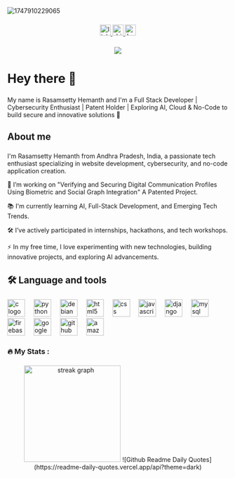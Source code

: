 ![1747910229065](https://github.com/user-attachments/assets/4bab5498-50c8-4b7d-bfcf-cceb53c9b86a)
###

<div align="center">
  <a href="https://www.linkedin.com/in/rasamsettyhemanth" target="_blank">
    <img src="https://img.shields.io/static/v1?message=LinkedIn&logo=linkedin&label=&color=0077B5&logoColor=white&labelColor=&style=for-the-badge" height="25" alt="linkedin logo"  />
  </a>
  <a href="https://rhemanth.netlify.app/" target="_blank">
    <img src="https://img.shields.io/static/v1?message=Portfolio&logo=dribbble&label=&color=EA4C89&logoColor=white&labelColor=&style=for-the-badge" height="25" alt="dribbble logo"  />
  </a>
  <a href="https://www.hackerrank.com/profile/22jr1a43g9" target="_blank">
    <img src="https://img.shields.io/static/v1?message=HackerRank&logo=hackerrank&label=&color=2EC866&logoColor=white&labelColor=&style=for-the-badge" height="25" alt="hackerrank logo"  />
  </a>
</div>

###

<div align="center">
  <img src="https://visitor-badge.laobi.icu/badge?page_id=rhemanth832.rhemanth832&"  />
</div>

###

<h1 align="left">Hey there 👋</h1>

###

<p align="left">My name is Rasamsetty Hemanth and I'm a Full Stack Developer | Cybersecurity Enthusiast | Patent Holder | Exploring AI, Cloud & No-Code to build secure and innovative solutions 🚀</p>

###

<h2 align="left">About me</h2>

###

<p align="left">I'm Rasamsetty Hemanth from Andhra Pradesh, India, a passionate tech enthusiast specializing in website development, cybersecurity, and no-code application creation.

🔭 I’m working on "Verifying and Securing Digital Communication Profiles Using Biometric and Social Graph Integration" A Patented Project.

📚 I'm currently learning AI, Full-Stack Development, and Emerging Tech Trends.

🛠️ I’ve actively participated in internships, hackathons, and tech workshops.

⚡ In my free time, I love experimenting with new technologies, building innovative projects, and exploring AI advancements.</p>

###

<h2 align="left">🛠 Language and tools</h2>

###

<div align="left">
  <img src="https://cdn.jsdelivr.net/gh/devicons/devicon/icons/c/c-original.svg" height="40" alt="c logo"  />
  <img width="12" />
  <img src="https://cdn.jsdelivr.net/gh/devicons/devicon/icons/python/python-original.svg" height="40" alt="python logo"  />
  <img width="12" />
  <img src="https://cdn.jsdelivr.net/gh/devicons/devicon/icons/debian/debian-original.svg" height="40" alt="debian logo"  />
  <img width="12" />
  <img src="https://cdn.jsdelivr.net/gh/devicons/devicon/icons/html5/html5-original.svg" height="40" alt="html5 logo"  />
  <img width="12" />
  <img src="https://cdn.jsdelivr.net/gh/devicons/devicon/icons/css3/css3-original.svg" height="40" alt="css logo"  />
  <img width="12" />
  <img src="https://cdn.jsdelivr.net/gh/devicons/devicon/icons/javascript/javascript-original.svg" height="40" alt="javascript logo"  />
  <img width="12" />
  <img src="https://cdn.jsdelivr.net/gh/devicons/devicon/icons/django/django-plain.svg" height="40" alt="django logo"  />
  <img width="12" />
  <img src="https://cdn.jsdelivr.net/gh/devicons/devicon/icons/mysql/mysql-original.svg" height="40" alt="mysql logo"  />
  <img width="12" />
  <img src="https://cdn.jsdelivr.net/gh/devicons/devicon/icons/firebase/firebase-plain.svg" height="40" alt="firebase logo"  />
  <img width="12" />
  <img src="https://cdn.jsdelivr.net/gh/devicons/devicon/icons/googlecloud/googlecloud-original.svg" height="40" alt="googlecloud logo"  />
  <img width="12" />
  <img src="https://cdn.jsdelivr.net/gh/devicons/devicon/icons/github/github-original.svg" height="40" alt="github logo"  />
  <img width="12" />
  <img src="https://cdn.jsdelivr.net/gh/devicons/devicon/icons/amazonwebservices/amazonwebservices-line-wordmark.svg" height="40" alt="amazonwebservices logo"  />
</div>

###

<h3 align="left">🔥   My Stats :</h3>

###
<div align="center">
  <img src="https://streak-stats.demolab.com?user=rhemanth832&locale=en&mode=daily&theme=dark&hide_border=false&border_radius=5&order=3" height="220" alt="streak graph"  />
  ![Github Readme Daily Quotes](https://readme-daily-quotes.vercel.app/api?theme=dark)
</div>

###
